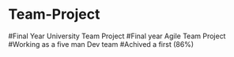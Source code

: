 # Team-Project
#Final Year University Team Project
#Final year Agile Team Project
#Working as a five man Dev team
#Achived a first (86%)


